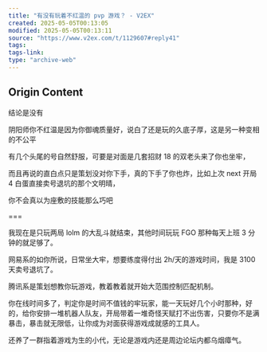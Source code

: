 ```yaml
---
title: "有没有玩着不红温的 pvp 游戏？ - V2EX"
created: 2025-05-05T00:13:05
modified: 2025-05-05T00:13:11
source: "https://www.v2ex.com/t/1129607#reply41"
tags:
tags-link:
type: "archive-web"
---
```


## Origin Content

结论是没有

阴阳师你不红温是因为你御魂质量好，说白了还是玩的久底子厚，这是另一种变相的不公平

有几个头尾的号自然舒服，可要是对面是几套招财 18 的双老头来了你也坐牢，

而且再说的直白点只是策划没对你下手，真的下手了你也炸，比如上次 next 开局 4 白蛋直接卖号退坑的那个文明晴，

你不会真以为座敷的技能那么巧吧

\===

我现在是只玩两局 lolm 的大乱斗就结束，其他时间玩玩 FGO 那种每天上班 3 分钟的就足够了。

网易系的如你所说，日常坐大牢，想要练度得付出 2h/天的游戏时间，我是 3100 天卖号退坑了。

腾讯系是策划想教你玩游戏，教着教着就开始大范围控制匹配机制。

你在线时间多了，判定你是时间不值钱的牢玩家，能一天玩好几个小时那种，好的，给你安排一堆机器人队友，开局带着一堆奇怪天赋打不出伤害，只要你不是满暴击，暴击就无限低，让你成为对面获得游戏成就感的工具人。

还养了一群指着游戏为生的小代，无论是游戏内还是周边论坛内都乌烟瘴气。
